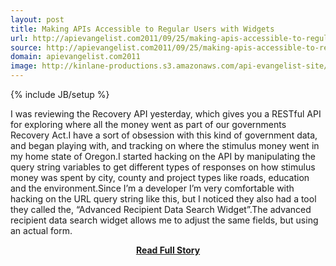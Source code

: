 ```yaml
---
layout: post
title: Making APIs Accessible to Regular Users with Widgets
url: http://apievangelist.com2011/09/25/making-apis-accessible-to-regular-users-with-widgets/
source: http://apievangelist.com2011/09/25/making-apis-accessible-to-regular-users-with-widgets/
domain: apievangelist.com2011
image: http://kinlane-productions.s3.amazonaws.com/api-evangelist-site/blog/Recovery-Gov-Logo.png
---
```

{% include JB/setup %}<p>I was reviewing the Recovery API yesterday, which gives you a RESTful API for exploring where all the money went as part of our governments Recovery Act.I have a sort of obsession with this kind of government data, and began playing with, and tracking on where the stimulus money went in my home state of Oregon.I started hacking on the API by manipulating the query string variables to get different types of responses on how stimulus money was spent by city, county and project types like roads, education and the environment.Since I’m a developer I’m very comfortable with hacking on the URL query string like this, but I noticed they also had a tool they called the, “Advanced Recipient Data Search Widget”.The advanced recipient data search widget allows me to adjust the same fields, but using an actual form.</p>
<center><p><a href="http://apievangelist.com2011/09/25/making-apis-accessible-to-regular-users-with-widgets/" style='padding:25px; font-sze:18px; font-weight: bold;'>Read Full Story</a></p></center>
